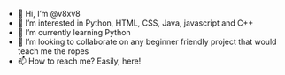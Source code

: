- 👋 Hi, I’m @v8xv8
- 👀 I’m interested in Python, HTML, CSS, Java, javascript and C++
- 🌱 I’m currently learning Python
- 💞️ I’m looking to collaborate on any beginner friendly project that would teach me the ropes
- 📫 How to reach me? Easily, here!
